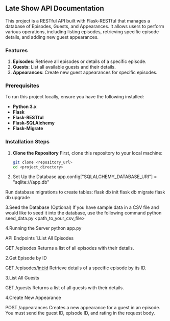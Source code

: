 ## Late Show API Documentation

This project is a RESTful API built with Flask-RESTful that manages a database of Episodes, Guests, and Appearances. It allows users to perform various operations, including listing episodes, retrieving specific episode details, and adding new guest appearances.

### Features
1. **Episodes**: Retrieve all episodes or details of a specific episode.
2. **Guests**: List all available guests and their details.
3. **Appearances**: Create new guest appearances for specific episodes.

### Prerequisites
To run this project locally, ensure you have the following installed:
- **Python 3.x**
- **Flask**
- **Flask-RESTful**
- **Flask-SQLAlchemy**
- **Flask-Migrate**

### Installation Steps
1. **Clone the Repository**
   First, clone this repository to your local machine:
   ```bash
   git clone <repository_url>
   cd <project_directory>

2. Set Up the Database 
   app.config["SQLALCHEMY_DATABASE_URI"] = "sqlite:///app.db"

  Run database migrations to create tables:
   flask db init
   flask db migrate
   flask db upgrade

3.Seed the Database (Optional) If you have sample data in a CSV file and would like to seed it into the database, use the following command python seed_data.py <path_to_your_csv_file>

4.Running the Server
      python app.py


API Endpoints
1.List All Episodes

GET /episodes
Returns a list of all episodes with their details.

2.Get Episode by ID

GET /episodes/<int:id>
Retrieve details of a specific episode by its ID.


3.List All Guests

GET /guests
Returns a list of all guests with their details.

4.Create New Appearance

POST /appearances
Creates a new appearance for a guest in an episode. You must send the guest ID, episode ID, and rating in the request body.